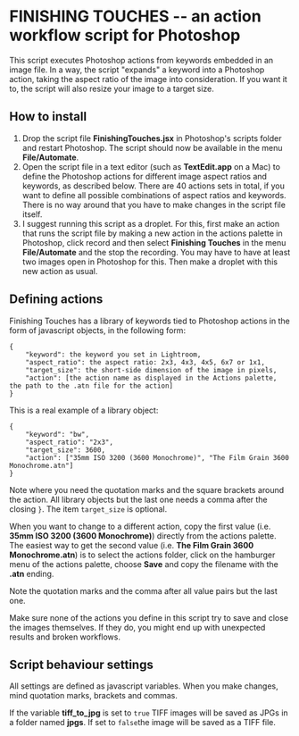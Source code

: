 # FINISHING TOUCHES -- an action workflow script for Photoshop

This script executes Photoshop actions from keywords embedded in an image file. In a way, the script "expands" a keyword into a Photoshop action, taking the aspect ratio of the image into consideration. If you want it to, the script will also resize your image to a target size.

## How to install

1. Drop the script file **FinishingTouches.jsx** in Photoshop's scripts folder and restart Photoshop. The script should now be available in the menu **File/Automate**.
2. Open the script file in a text editor (such as **TextEdit.app** on a Mac) to define the Photoshop actions for different image aspect ratios and keywords, as described below. There are 40 actions sets in total, if you want to define all possible combinations of aspect ratios and keywords. There is no way around that you have to make changes in the script file itself.
3. I suggest running this script as a droplet. For this, first make an action that runs the script file by making a new action in the actions palette in Photoshop, click record and then select **Finishing Touches** in the menu **File/Automate** and the stop the recording. You may have to have at least two images open in Photoshop for this. Then make a droplet with this new action as usual.

## Defining actions

Finishing Touches has a library of keywords tied to Photoshop actions in the form of javascript objects, in the following form:

	{
		"keyword": the keyword you set in Lightroom,
		"aspect_ratio": the aspect ratio: 2x3, 4x3, 4x5, 6x7 or 1x1,
		"target_size": the short-side dimension of the image in pixels,
		"action": [the action name as displayed in the Actions palette, the path to the .atn file for the action]
	}
	
This is a real example of a library object:

	{
		"keyword": "bw",
		"aspect_ratio": "2x3",
		"target_size": 3600,
		"action": ["35mm ISO 3200 (3600 Monochrome)", "The Film Grain 3600 Monochrome.atn"]
	}
	
Note where you need the quotation marks and the square brackets around the action. All library objects but the last one needs a comma after the closing `}`. The item `target_size` is optional.

When you want to change to a different action, copy the first value (i.e. **35mm ISO 3200 (3600 Monochrome)**) directly from the actions palette. The easiest way to get the second value (i.e. **The Film Grain 3600 Monochrome.atn**) is to select the actions folder, click on the hamburger menu of the actions palette, choose **Save** and copy the filename with the **.atn** ending.

Note the quotation marks and the comma after all value pairs but the last one.

Make sure none of the actions you define in this script try to save and close the images themselves. If they do, you might end up with unexpected results and broken workflows.

## Script behaviour settings

All settings are defined as javascript variables. When you make changes, mind quotation marks, brackets and commas.

If the variable **tiff_to_jpg** is set to `true` TIFF images will be saved as JPGs in a folder named **jpgs**. If set to `false`the image will be saved as a TIFF file.